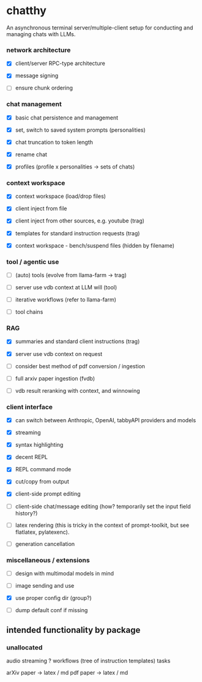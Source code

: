 # chatthy

An asynchronous terminal server/multiple-client setup for conducting and managing chats with LLMs.


### network architecture

- [x] client/server RPC-type architecture
- [x] message signing
- [ ] ensure chunk ordering


### chat management

- [x] basic chat persistence and management
- [x] set, switch to saved system prompts (personalities)
- [x] chat truncation to token length
- [x] rename chat
- [x] profiles (profile x personalities -> sets of chats)


### context workspace

- [x] context workspace (load/drop files)
- [x] client inject from file
- [x] client inject from other sources, e.g. youtube (trag)
- [x] templates for standard instruction requests (trag)
- [x] context workspace - bench/suspend files (hidden by filename)


### tool / agentic use

- [ ] (auto) tools (evolve from llama-farm -> trag)
- [ ] server use vdb context at LLM will (tool)
- [ ] iterative workflows (refer to llama-farm)
- [ ] tool chains


### RAG

- [x] summaries and standard client instructions (trag)
- [x] server use vdb context on request
- [ ] consider best method of pdf conversion / ingestion
- [ ] full arxiv paper ingestion (fvdb)
- [ ] vdb result reranking with context, and winnowing


### client interface

- [x] can switch between Anthropic, OpenAI, tabbyAPI providers and models
- [x] streaming
- [x] syntax highlighting
- [x] decent REPL
- [x] REPL command mode
- [x] cut/copy from output
- [x] client-side prompt editing
- [ ] client-side chat/message editing (how? temporarily set the input field history?)
- [ ] latex rendering (this is tricky in the context of prompt-toolkit, but see flatlatex, pylatexenc).
- [ ] generation cancellation


### miscellaneous / extensions

- [ ] design with multimodal models in mind
- [ ] image sending and use
- [x] use proper config dir (group?)
- [ ] dump default conf if missing


## intended functionality by package


### unallocated

audio streaming ?
workflows (tree of instruction templates)
tasks

arXiv paper -> latex / md
pdf paper -> latex / md

